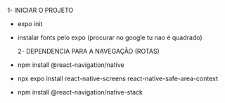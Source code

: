 1- INICIAR O PROJETO

- expo init
- instalar fonts pelo expo (procurar no google tu nao é quadrado)

  2- DEPENDENCIA PARA A NAVEGAÇÃO (ROTAS)

- npm install @react-navigation/native
- npx expo install react-native-screens react-native-safe-area-context
- npm install @react-navigation/native-stack
